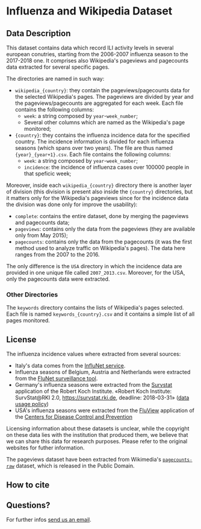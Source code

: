 # Influenza and Wikipedia Dataset

## Data Description

This dataset contains data which record ILI activity levels in several european conutries, starting from the 2006-2007 influenza season to the 2017-2018 one. It comprises also Wikipedia's pageviews and pagecounts data extracted for several
specific pages.

The directories are named in such way:

   * `wikipedia_{country}`: they contain the pageviews/pagecounts data for the selected Wikipedia's pages. The pageviews are divided by year and the pageviews/pagecounts are aggregated for each week. Each file contains the following columns:
      * `week`: a string composed by `year`-`week_number`;
      * Several other columns which are named as the Wikipedia's page monitored;
   * `{country}`: they contains the influenza incidence data for the specified country. The incidence information is divided for each influenza seasons (which spans over two years). The file are thus named `{year}_{year+1}.csv`.
   Each file contains the following columns:
      * `week`: a string composed by `year`-`week_number`;
      * `incidence`: the incidence of influenza cases over 100000 people in that speficic week;

Moreover, inside each `wikipedia_{country}` directory there is another layer of division (this division is present also inside the `{country}` directories, but it matters only for the Wikipedia's pageviews since for the incidence data the division was done only for improve the usability):

   * `complete`: contains the entire dataset, done by merging the pageviews and pagecounts data;
   * `pageviews`: contains only the data from the pageviews (they are available only from May 2015);
   * `pagecounts`: contains only the data from the pagecounts (it was the first method used to analyze traffic on
        Wikipedia's pages). The data here ranges from the 2007 to the 2016.

The only difference is the `USA` directory in which the incidence data are provided in one unique
file called `2007_2013.csv`. Moreover, for the USA, only the pagecounts data were extracted.

### Other Directories

The `keywords` directory contains the lists of Wikipedia's pages selected.
Each file is named `keywords_{country}.csv` and it contains a simple list of all pages monitored.

## License

The influenza incidence values where extracted from several sources:

  - Italy's data comes from the [InfluNet service](https://old.iss.it/site/RMI/influnet/Default.aspx).
  - Influenza seasons of Belgium, Austria and Netherlands were extracted from the [FluNet surveillance tool](https://extranet.who.int/sree/Reports?op=vs&path=/WHO_HQ_Reports/G5/PROD/EXT/Influenza%20Surveillance+Report+by+Country).
  - Germany's influenza seasons were extracted from the [Survstat](https://survstat.rki.de/Content/Query/Create.aspx) application of the Robert Koch Institute. «Robert Koch Institute: SurvStat@RKI 2.0, https://survstat.rki.de, deadline: 2018-03-31» ([data usage policy](https://survstat.rki.de/Content/Instruction/DataUsage.aspx))
  - USA's influenza seasons were extracted from the [FluView](https://gis.cdc.gov/grasp/fluview/fluportaldashboard.html) application of the [Centers for Disease Control and Prevention](https://www.cdc.gov/)

Licensing information about these datasets is unclear, while the copyright on these data lies with the institution that produced them, we believe that we can share this data for research purposes. Please refer to the original websites for futher information.

The pageviews dataset have been extracted from Wikimedia's [`pagecounts-raw`](https://dumps.wikimedia.org/other/pagecounts-raw/) dataset, which is released in the Public Domain.

## How to cite

## Questions?

For further infos [send us an email](mailto:giovanni.det@gmail.com,cristian.consonni@unitn.it).
